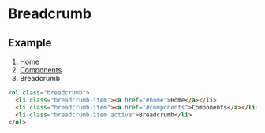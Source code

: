 # Breadcrumb

## Example

<div class="playground">
  <ol class="breadcrumb">
    <li class="breadcrumb-item"><a href="#home">Home</a></li>
    <li class="breadcrumb-item"><a href="#components">Components</a></li>
    <li class="breadcrumb-item active">Breadcrumb</li>
  </ol>
</div>

```html
<ol class="breadcrumb">
  <li class="breadcrumb-item"><a href="#home">Home</a></li>
  <li class="breadcrumb-item"><a href="#components">Components</a></li>
  <li class="breadcrumb-item active">Breadcrumb</li>
</ol>
```

